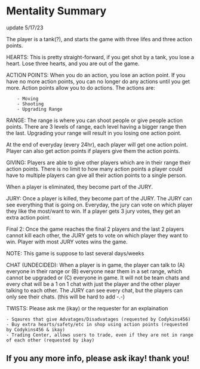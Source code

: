 # Mentality Summary
update 5/17/23

The player is a tank(?), and starts the game with three lifes and three action points. 

HEARTS:
    This is pretty straight-forward, if you get shot by a tank, you lose a heart. Lose three hearts,
    and you are out of the game.

ACTION POINTS:
    When you do an action, you lose an action point. If you have no more action points, you can no 
    longer do any actions until you get more. 
    Action points allow you to do actions. The actions are:

        - Moving 
        - Shooting
        - Upgrading Range

RANGE:
    The range is where you can shoot people or give people action points. There are 3 levels 
    of range, each level having a bigger range then the last. Upgrading your range will result
    in you losing one action point.


At the end of everyday (every 24hr), each player will get one action point. Player can also get action points
if players give them the action points. 

GIVING:
    Players are able to give other players which are in their range their action points. There is
    no limit to how many action points a player could have to multiple players can give all their
    action points to a single person.


When a player is eliminated, they become part of the JURY.

JURY:
    Once a player is killed, they become part of the JURY. The JURY can see everything that is going on.
    Everyday, the jury can vote on which player they like the most/want to win. If a player gets 3 jury
    votes, they get an extra action point.

Final 2:
    Once the game reaches the final 2 players and the last 2 players cannot kill each other, the JURY
    gets to vote on which player they want to win. Player with most JURY votes wins the game.


NOTE: This game is suppose to last several days/weeks

CHAT (UNDECIDED):
    When a player is in game, the player can talk to (A) everyone in their range or (B) everyone near them
    in a set range, which cannot be upgraded or (C) everyone in game. It will not be team chats and every chat will be a 1 on 1 chat with just the player and the other player talking to each other. The JURY can see every chat, but the players can only see their chats. (this will be hard to add -.-)

TWISTS:
    Please ask me (ikay) or the requester for an explaination


    - Sqaures that give Advatages/Disadvatages (requested by Codykins456) 
    - Buy extra hearts/safety/etc in shop using action points (requested by Codykins456 & ikay)
    - Trading Center, allows users to trade, even if they are not in range of each other (requested by ikay)


## If you any more info, please ask ikay! thank you!
